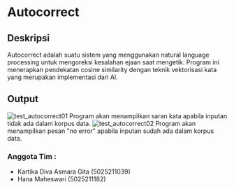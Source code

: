 # Autocorrect
## Deskripsi
Autocorrect adalah suatu sistem yang menggunakan natural language processing untuk mengoreksi kesalahan ejaan saat mengetik. 
Program ini menerapkan pendekatan cosine similarity dengan teknik vektorisasi kata yang merupakan implementasi dari AI.
## Output
![test_autocorrect01](https://github.com/KB-F-2023/kelompok-nice-try/assets/90994290/69a1feed-84b5-4223-86c5-fb3feb9529c7)
Program akan menampilkan saran kata apabila inputan tidak ada dalam korpus data.
![test_autocorrect02](https://github.com/KB-F-2023/kelompok-nice-try/assets/90994290/e2edc6af-eeda-4564-aae4-f0f90247b638)
Program akan menampilkan pesan "no error" apabila inputan sudah ada dalam korpus data.
### Anggota Tim :
* Kartika Diva Asmara Gita (5025211039)
* Hana Maheswari (5025211182)



